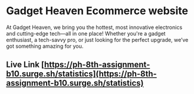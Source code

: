 # Gadget Heaven Ecommerce website 

At Gadget Heaven, we bring you the hottest, most innovative electronics and cutting-edge tech—all in one place! Whether you're a gadget enthusiast, a tech-savvy pro, or just looking for the perfect upgrade, we’ve got something amazing for you.

## Live Link [https://ph-8th-assignment-b10.surge.sh/statistics](https://ph-8th-assignment-b10.surge.sh/statistics)


